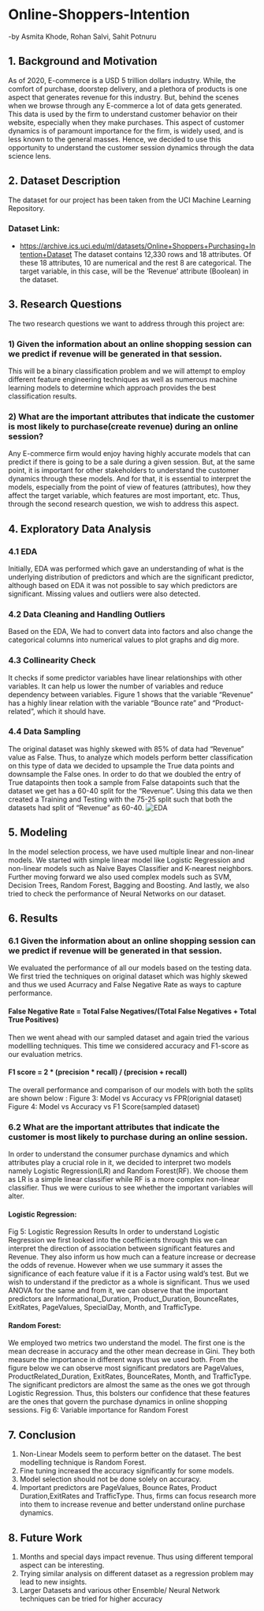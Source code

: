 # Online-Shoppers-Intention
-by Asmita Khode, Rohan Salvi, Sahit Potnuru

## 1. Background and Motivation
As of 2020, E-commerce is a USD 5 trillion dollars industry. While, the comfort of purchase,
doorstep delivery, and a plethora of products is one aspect that generates revenue for this
industry. But, behind the scenes when we browse through any E-commerce a lot of data gets
generated. This data is used by the firm to understand customer behavior on their website,
especially when they make purchases. This aspect of customer dynamics is of paramount
importance for the firm, is widely used, and is less known to the general masses. Hence, we
decided to use this opportunity to understand the customer session dynamics through the data
science lens.

## 2. Dataset Description
The dataset for our project has been taken from the UCI Machine Learning Repository.
### Dataset Link:
* https://archive.ics.uci.edu/ml/datasets/Online+Shoppers+Purchasing+Intention+Dataset
The dataset contains 12,330 rows and 18 attributes. Of these 18 attributes, 10 are numerical and
the rest 8 are categorical.
The target variable, in this case, will be the ‘Revenue’ attribute (Boolean) in the dataset.

## 3. Research Questions
The two research questions we want to address through this project are:
### 1) Given the information about an online shopping session can we predict if revenue will be generated in that session.
This will be a binary classification problem and we will attempt to employ different feature
engineering techniques as well as numerous machine learning models to determine which
approach provides the best classification results.
### 2) What are the important attributes that indicate the customer is most likely to purchase(create revenue) during an online session?
Any E-commerce firm would enjoy having highly accurate models that can predict if there is
going to be a sale during a given session. But, at the same point, it is important for other
stakeholders to understand the customer dynamics through these models. And for that, it is
essential to interpret the models, especially from the point of view of features (attributes), how
they affect the target variable, which features are most important, etc. Thus, through the second
research question, we wish to address this aspect.

## 4. Exploratory Data Analysis
### 4.1 EDA
Initially, EDA was performed which gave an understanding of what is the underlying distribution
of predictors and which are the significant predictor, although based on EDA it was not possible
to say which predictors are significant. Missing values and outliers were also detected.
### 4.2 Data Cleaning and Handling Outliers
Based on the EDA, We had to convert data into factors and also change the categorical columns
into numerical values to plot graphs and dig more.
### 4.3 Collinearity Check
It checks if some predictor variables have linear relationships with other variables. It can help us
lower the number of variables and reduce dependency between variables. Figure 1 shows that
the variable “Revenue” has a highly linear relation with the variable “Bounce rate” and
“Product-related”, which it should have.
### 4.4 Data Sampling
The original dataset was highly skewed with 85% of data had “Revenue” value as False. Thus, to
analyze which models perform better classification on this type of data we decided to upsample
the True data points and downsample the False ones. In order to do that we doubled the entry of
True datapoints then took a sample from False datapoints such that the dataset we get has a 60-40
split for the “Revenue”. Using this data we then created a Training and Testing with the 75-25
split such that both the datasets had split of “Revenue” as 60-40.
![EDA](https://user-images.githubusercontent.com/63721840/192201763-e559e0dd-844e-4a39-82b8-651fa0e126b2.png)

## 5. Modeling
In the model selection process, we have used multiple linear and non-linear models. We started
with simple linear model like Logistic Regression and non-linear models such as Naive Bayes
Classifier and K-nearest neighbors. Further moving forward we also used complex models such
as SVM, Decision Trees, Random Forest, Bagging and Boosting. And lastly, we also tried to
check the performance of Neural Networks on our dataset.

## 6. Results
### 6.1 Given the information about an online shopping session can we predict if revenue will be generated in that session.
We evaluated the performance of all our models based on the testing data. We first tried the
techniques on original dataset which was highly skewed and thus we used Acurracy and False
Negative Rate as ways to capture performance.

#### False Negative Rate = Total False Negatives/(Total False Negatives + Total True Positives)
Then we went ahead with our sampled dataset and again tried the various modellling techniques.
This time we considered accuracy and F1-score as our evaluation metrics.
#### F1 score = 2 * (precision * recall) / (precision + recall)
The overall performance and comparison of our models with both the splits are shown below :
Figure 3: Model vs Accuracy vs FPR(orignial dataset)
Figure 4: Model vs Accuracy vs F1 Score(sampled dataset)
### 6.2 What are the important attributes that indicate the customer is most likely to purchase during an online session.
In order to understand the consumer purchase dynamics and which attributes play a crucial role
in it, we decided to interpret two models namely Logistic Regression(LR) and Random
Forest(RF). We choose them as LR is a simple linear classifier while RF is a more complex
non-linear classifier. Thus we were curious to see whether the important variables will alter.
#### Logistic Regression:
Fig 5: Logistic Regression Results
In order to understand Logistic Regression we first looked into the coefficients through this we
can interpret the direction of association between significant features and Revenue. They also
inform us how much can a feature increase or decrease the odds of revenue.
However when we use summary it asses the significance of each feature value if it is a Factor
using wald’s test. But we wish to understand if the predictor as a whole is significant. Thus we
used ANOVA for the same and from it, we can observe that the important predictors are
Informational_Duration, Product_Duration, BounceRates, ExitRates, PageValues, SpecialDay,
Month, and TrafficType.
#### Random Forest:
We employed two metrics two understand the model. The first one is the mean decrease in
accuracy and the other mean decrease in Gini. They both measure the importance in different
ways thus we used both. From the figure below we can observe most significant predators are
PageValues, ProductRelated_Duration, ExitRates, BounceRates, Month, and TrafficType. The
significant predictors are almost the same as the ones we got through Logistic Regression. Thus,
this bolsters our confidence that these features are the ones that govern the purchase dynamics in
online shopping sessions.
Fig 6: Variable importance for Random Forest

## 7. Conclusion
1. Non-Linear Models seem to perform better on the dataset. The best modelling technique
is Random Forest.
2. Fine tuning increased the accuracy significantly for some models.
3. Model selection should not be done solely on accuracy.
4. Important predictors are PageValues, Bounce Rates, Product Duration,ExitRates and
TrafficType. Thus, firms can focus research more into them to increase revenue and
better understand online purchase dynamics.

## 8. Future Work
1. Months and special days impact revenue. Thus using different temporal aspect can be
interesting.
2. Trying similar analysis on different dataset as a regression problem may lead to new
insights.
3. Larger Datasets and various other Ensemble/ Neural Network techniques can be tried for
higher accuracy
